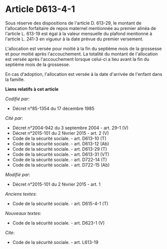 # Article D613-4-1

Sous réserve des dispositions de l'article D. 613-29, le montant de l'allocation forfaitaire de repos maternel mentionnée au
premier alinéa de l'article L. 613-19 est égal à la valeur mensuelle du plafond mentionné à l'article L. 241-3 en vigueur à
la date prévue du premier versement. 

L'allocation est versée pour moitié à la fin du septième mois de la grossesse et pour moitié après l'accouchement. La
totalité du montant de l'allocation est versée après l'accouchement lorsque celui-ci a lieu avant la fin du septième mois de
la grossesse. 

En cas d'adoption, l'allocation est versée à la date d'arrivée de l'enfant dans la famille.

**Liens relatifs à cet article**

_Codifié par_:

  - Décret n°85-1354 du 17 décembre 1985

_Cité par_:

  - Décret n°2004-942 du 3 septembre 2004 - art. 29-1 (V)
  - Décret n°2015-101 du 2 février 2015 - art. 2 (V)
  - Code de la sécurité sociale. - art. D613-10 (T)
  - Code de la sécurité sociale. - art. D613-12 (Ab)
  - Code de la sécurité sociale. - art. D613-29 (T)
  - Code de la sécurité sociale. - art. D613-31 (VT)
  - Code de la sécurité sociale. - art. D722-14 (T)
  - Code de la sécurité sociale. - art. D722-15 (Ab)

_Modifié par_:

  - Décret n°2015-101 du 2 février 2015 - art. 1

_Anciens textes_:

  - Code de la sécurité sociale. - art. D615-4-1 (T)

_Nouveaux textes_:

  - Code de la sécurité sociale. - art. D623-1 (V)

_Cite_:

  - Code de la sécurité sociale. - art. L613-19
